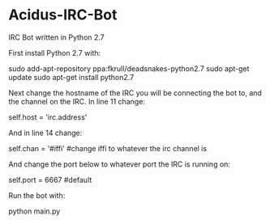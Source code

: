 # Acidus-IRC-Bot
IRC Bot written in Python 2.7

First install Python 2.7 with:

sudo add-apt-repository ppa:fkrull/deadsnakes-python2.7
sudo apt-get update
sudo apt-get install python2.7

Next change the hostname of the IRC you will be connecting the bot to, and the channel on the IRC. In line 11 change:

self.host = 'irc.address'

And in line 14 change:

self.chan = '#iffi' #change iffi to whatever the irc channel is

And change the port below to whatever port the IRC is running on:

self.port = 6667 #default

Run the bot with:

python main.py
